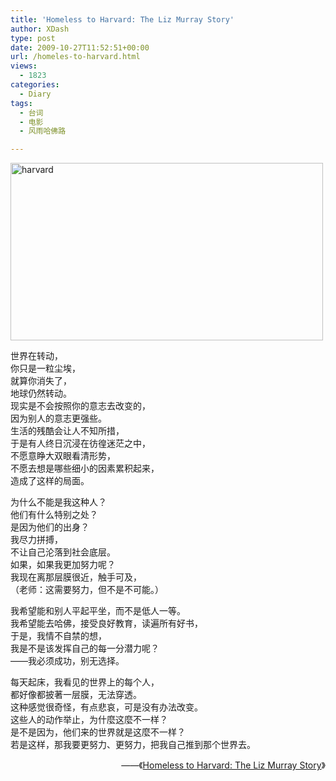 ```yaml
---
title: 'Homeless to Harvard: The Liz Murray Story'
author: XDash
type: post
date: 2009-10-27T11:52:51+00:00
url: /homeles-to-harvard.html
views:
  - 1823
categories:
  - Diary
tags:
  - 台词
  - 电影
  - 风雨哈佛路

---
```

<img loading="lazy" decoding="async" class="alignnone size-full wp-image-1822" title="harvard" src="http://www.fanbing.net/wp-content/uploads/2009/10/4732dcc64e2524fbd000605b.jpg" alt="harvard" width="500" height="284" srcset="http://xdash.one/wp-content/uploads/2009/10/4732dcc64e2524fbd000605b.jpg 500w, http://xdash.one/wp-content/uploads/2009/10/4732dcc64e2524fbd000605b-300x170.jpg 300w" sizes="(max-width: 500px) 100vw, 500px" />

世界在转动，  
你只是一粒尘埃，  
就算你消失了，  
地球仍然转动。  
现实是不会按照你的意志去改变的，  
因为别人的意志更强些。  
生活的残酷会让人不知所措，  
于是有人终日沉浸在彷徨迷茫之中，  
不愿意睁大双眼看清形势，  
不愿去想是哪些细小的因素累积起来，  
造成了这样的局面。

<!--more-->

为什么不能是我这种人？  
他们有什么特别之处？  
是因为他们的出身？  
我尽力拼搏，  
不让自己沦落到社会底层。  
如果，如果我更加努力呢？  
我现在离那层膜很近，触手可及，  
（老师：这需要努力，但不是不可能。）

我希望能和别人平起平坐，而不是低人一等。  
我希望能去哈佛，接受良好教育，读遍所有好书，  
于是，我情不自禁的想，  
我是不是该发挥自己的每一分潜力呢？  
——我必须成功，别无选择。

每天起床，我看见的世界上的每个人，  
都好像都披著一层膜，无法穿透。  
这种感觉很奇怪，有点悲哀，可是没有办法改变。  
这些人的动作举止，为什麼这麼不一样？  
是不是因为，他们来的世界就是这麼不一样？  
若是这样，那我要更努力、更努力，把我自己推到那个世界去。

<p style="text-align: right;">
  ——《<a href="http://www.douban.com/subject/1433990/">Homeless to Harvard: The Liz Murray Story</a>》
</p>